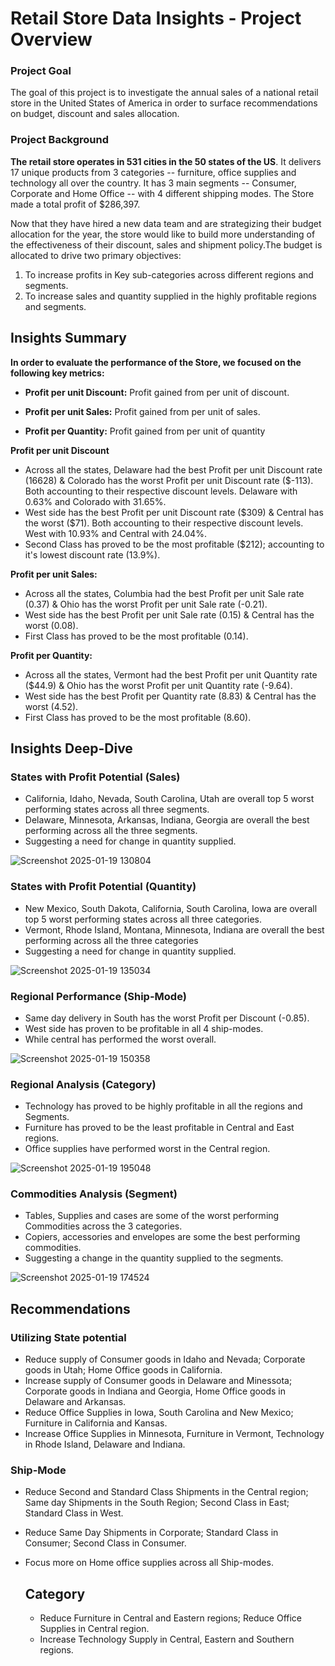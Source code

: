 # Retail Store Data Insights - Project Overview
### Project Goal ###
The goal of this project is to investigate the annual sales of a national retail store in the United States of America in order to surface recommendations on budget, discount and sales allocation.
### Project Background ###
**The retail store operates in 531 cities in the 50 states of the US**. It delivers 17 unique products from 3 categories -- furniture, office supplies and technology all over the country. It has 3 main segments -- Consumer, Corporate and Home Office -- with 4 different shipping modes. The Store made a total profit of $286,397.

Now that they have hired a new data team and are strategizing their budget allocation for the year, the store would like to build more understanding of the effectiveness of their discount, sales and shipment policy.The budget is allocated to drive two primary objectives: 
1) To increase profits in Key sub-categories across different regions and segments.
2) To increase sales and quantity supplied in the highly profitable regions and segments.

## Insights Summary ##
**In order to evaluate the performance of the Store, we focused on the following key metrics:**

  - **Profit per unit Discount:** Profit gained from per unit of discount.
  
  - **Profit per unit Sales:** Profit gained from per unit of sales.
  
  - **Profit per Quantity:** Profit gained from per unit of quantity

 **Profit per unit Discount**
 - Across all the states, Delaware had the best Profit per unit Discount rate (16628) & Colorado has the worst Profit per unit Discount rate ($-113). Both accounting to their respective discount levels. Delaware with 0.63% and Colorado with 31.65%.
 - West side has the best Profit per unit Discount rate ($309) & Central has the worst ($71). Both accounting to their respective discount levels. West with 10.93% and Central with 24.04%.
- Second Class has proved to be the most profitable ($212); accounting to it's lowest discount rate (13.9%).

**Profit per unit Sales:**
- Across all the states, Columbia had the best Profit per unit Sale rate (0.37) & Ohio has the worst Profit per unit Sale rate (-0.21).
- West side has the best Profit per unit Sale rate (0.15) & Central has the worst (0.08).
- First Class has proved to be the most profitable (0.14).

**Profit per Quantity:**
- Across all the states, Vermont had the best Profit per unit Quantity rate ($44.9) & Ohio has the worst Profit per unit Quantity rate (-9.64).
- West side has the best Profit per Quantity rate (8.83) & Central has the worst (4.52).
- First Class has proved to be the most profitable (8.60).

## Insights Deep-Dive ##

### States with Profit Potential (Sales) ###
- California, Idaho, Nevada, South Carolina, Utah are overall top 5 worst performing states across all three segments.
- Delaware, Minnesota, Arkansas, Indiana, Georgia are overall the best performing across all the three segments.
- Suggesting a need for change in quantity supplied.
    
![Screenshot 2025-01-19 130804](https://github.com/user-attachments/assets/c1582c75-8300-4d76-a7fe-660fc1689a87)

### States with Profit Potential (Quantity) ###
- New Mexico, South Dakota, California, South Carolina, Iowa are overall top 5 worst performing states across all three categories.
- Vermont, Rhode Island, Montana, Minnesota, Indiana are overall the best performing across all the three categories
- Suggesting a need for change in quantity supplied.

![Screenshot 2025-01-19 135034](https://github.com/user-attachments/assets/13f2856a-23e3-4fc7-a696-6d7fe32fff30)

### Regional Performance (Ship-Mode) ###
- Same day delivery in South has the worst Profit per Discount (-0.85).
- West side has proven to be profitable in all 4 ship-modes.
- While central has performed the worst overall.

![Screenshot 2025-01-19 150358](https://github.com/user-attachments/assets/2007cb51-afb8-400e-a220-459fb8764c48)

### Regional Analysis (Category) ###
- Technology has proved to be highly profitable in all the regions and Segments.
- Furniture has proved to be the least profitable in Central and East regions.
- Office supplies have performed worst in the Central region.
  
![Screenshot 2025-01-19 195048](https://github.com/user-attachments/assets/94963d1c-b0ec-43ed-a893-90d683be639b)
  
### Commodities Analysis (Segment) ###
- Tables, Supplies and cases are some of the worst performing Commodities across the 3 categories.
- Copiers, accessories and envelopes are some the best performing commodities.
- Suggesting a change in the quantity supplied to the segments.

![Screenshot 2025-01-19 174524](https://github.com/user-attachments/assets/76721c59-0b7f-492d-a24c-dec1e2a5c306)

## Recommendations ##

### Utilizing State potential ###
- Reduce supply of Consumer goods in Idaho and Nevada; Corporate goods in Utah; Home Office goods in California.
- Increase supply of Consumer goods in Delaware and Minessota; Corporate goods in Indiana and Georgia, Home Office goods in Delaware and Arkansas.
- Reduce Office Supplies in Iowa, South Carolina and New Mexico; Furniture in California and Kansas.
- Increase Office Supplies in Minnesota, Furniture in Vermont, Technology in Rhode Island, Delaware and Indiana. 

### Ship-Mode ###
- Reduce Second and Standard Class Shipments in the Central region; Same day Shipments in the South Region; Second Class in East; Standard Class in West.
- Reduce Same Day Shipments in Corporate; Standard Class in Consumer; Second Class in Consumer.
- Focus more on Home office supplies across all Ship-modes.

  ## Category ###
  - Reduce Furniture in Central and Eastern regions; Reduce Office Supplies in Central region.
  - Increase Technology Supply in Central, Eastern and Southern regions.
  

